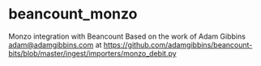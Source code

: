# beancount_monzo
Monzo integration with Beancount
Based on the work of Adam Gibbins <adam@adamgibbins.com> at https://github.com/adamgibbins/beancount-bits/blob/master/ingest/importers/monzo_debit.py
